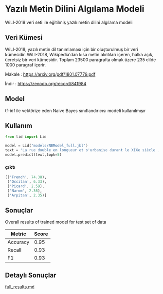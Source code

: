 # Yazılı Metin Dilini Algılama Modeli

WiLI-2018 veri seti ile eğitilmiş yazılı metin dilini algılama modeli

## Veri Kümesi

WiLI-2018, yazılı metin dil tanımlaması için bir oluşturulmuş bir veri kümesidir. WiLI-2018, Wikipedia'dan kısa metin alıntıları içeren, halka açık, ücretsiz bir veri kümesidir. Toplam 23500 paragrafta olmak üzere 235 dilde 1000 paragraf içerir. 

Makale :  https://arxiv.org/pdf/1801.07779.pdf

İndir : https://zenodo.org/record/841984

## Model 

tf-idf ile vektörize eden Naive Bayes sınıflandırıcısı modeli kullanılmışır 

## Kullanım

```python
from lid import Lid

model = Lid('models/NBModel_full.jbl')
text = "La rue double en longueur et s'urbanise durant le XIXe siècle ; plusieurs usines et ateliers s'y installent."
model.predict(text,topk=5)

```
### çıktı 

```python
[('French', 74.38),
 ('Occitan', 6.33),
 ('Picard', 2.59),
 ('Narom', 2.36),
 ('Arpitan', 2.35)]
```

## Sonuçlar

Overall results of trained model for test set of data

| Metric   | Score |
|----------|-------|
| Accuracy | 0.95  |
| Recall   | 0.93  |
| F1       | 0.93  |

## Detaylı Sonuçlar 

[full_results.md](full_results.md)

